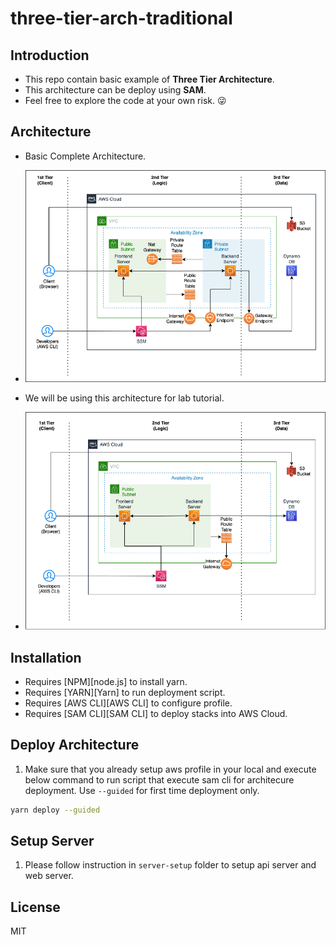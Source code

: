 # three-tier-arch-traditional

## Introduction 
- This repo contain basic example of **Three Tier Architecture**. 
- This architecture can be deploy using **SAM**.
- Feel free to explore the code at your own risk. :stuck_out_tongue_winking_eye:

## Architecture
- Basic Complete Architecture.
- ![alt text](./img/3_Tier_Arch.png)

- We will be using this architecture for lab tutorial.
- ![alt text](./img/3_Tier_Arch_Lab.png)

## Installation
- Requires [NPM][node.js] to install yarn.
- Requires [YARN][Yarn] to run deployment script.
- Requires [AWS CLI][AWS CLI] to configure profile.
- Requires [SAM CLI][SAM CLI] to deploy stacks into AWS Cloud.

## Deploy Architecture
1. Make sure that you already setup aws profile in your local and execute below command to run script that execute sam cli for architecure deployment. Use `--guided` for first time deployment only.

```sh
yarn deploy --guided
```

## Setup Server
1. Please follow instruction in `server-setup` folder to setup api server and web server.

## License

MIT